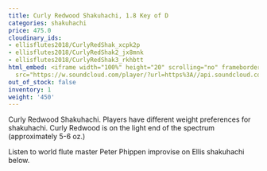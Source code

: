 ```yaml
---
title: Curly Redwood Shakuhachi, 1.8 Key of D
categories: shakuhachi
price: 475.0
cloudinary_ids:
- ellisflutes2018/CurlyRedShak_xcpk2p
- ellisflutes2018/CurlyRedShak2_jx8mnk
- ellisflutes2018/CurlyRedShak3_rkhbtt
html_embed: <iframe width="100%" height="20" scrolling="no" frameborder="no" allow="autoplay"
  src="https://w.soundcloud.com/player/?url=https%3A//api.soundcloud.com/tracks/192693525&color=%23ff5500&inverse=false&auto_play=false&show_user=true"></iframe>
out_of_stock: false
inventory: 1
weight: '450'
---
```


Curly Redwood Shakuhachi.  Players have different weight preferences for shakuhachi. Curly Redwood is on the light end of the spectrum (approximately 5-6 oz.)

Listen to world flute master Peter Phippen improvise on Ellis shakuhachi below.
